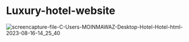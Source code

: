 # Luxury-hotel-website

![screencapture-file-C-Users-MOINMAWAZ-Desktop-Hotel-Hotel-html-2023-08-16-14_25_40](https://github.com/Moinnawaz03/Luxury-hotel-website/assets/141616375/1b6b61b5-4477-4d8e-ae8e-7c16c24d1940)
